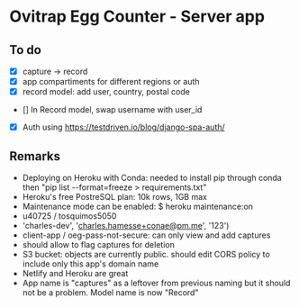 # Ovitrap Egg Counter - Server app

## To do 
- [x] capture -> record
- [x] app compartiments for different regions or auth
- [x] record model: add user, country, postal code 
- [] In Record model, swap username with user_id
- [x] Auth using https://testdriven.io/blog/django-spa-auth/

## Remarks
- Deploying on Heroku with Conda: needed to install pip through conda then "pip list --format=freeze > requirements.txt"
- Heroku's free PostreSQL plan: 10k rows, 1GB max
- Maintenance mode can be enabled: $ heroku maintenance:on
- u40725 / tosquimos5050
- 'charles-dev', 'charles.hamesse+conae@pm.me', '123')
- client-app / oeg-pass-not-secure: can only view and add captures
- should allow to flag captures for deletion
- S3 bucket: objects are currently public. should edit CORS policy to include only this app's domain name
- Netlify and Heroku are great
- App name is  "captures" as a leftover from previous naming but it should not be a problem. Model name is now "Record"